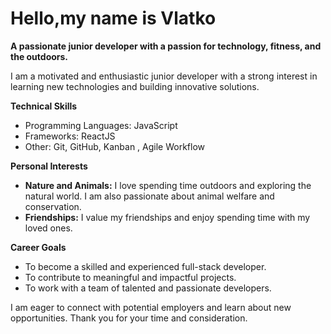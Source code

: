 # Hello,my name is Vlatko

**A passionate junior developer with a passion for technology, fitness, and the outdoors.**

I am a motivated and enthusiastic junior developer with a strong interest in learning new technologies and building innovative solutions.


**Technical Skills**

* Programming Languages: JavaScript
* Frameworks: ReactJS
* Other: Git, GitHub, Kanban , Agile Workflow

**Personal Interests**

* **Nature and Animals:** I love spending time outdoors and exploring the natural world. I am also passionate about animal welfare and conservation.
* **Friendships:** I value my friendships and enjoy spending time with my loved ones.

**Career Goals**

* To become a skilled and experienced full-stack developer.
* To contribute to meaningful and impactful projects.
* To work with a team of talented and passionate developers.


I am eager to connect with potential employers and learn about new opportunities. Thank you for your time and consideration.

